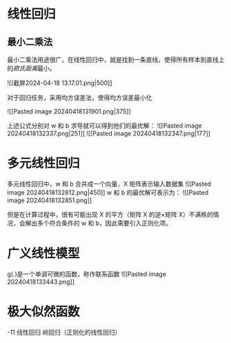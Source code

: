 # 线性回归
## 最小二乘法
最小二乘法用途很广，在线性回归中，就是找到一条直线，使得所有样本到直线上的*欧氏距离*最小。

![[截屏2024-04-18 13.17.01.png|500]]

对于回归任务，采用均方误差法，使得均方误差最小化

![[Pasted image 20240418131901.png|375]]

上述公式分别对 w 和 b 求导就可以得到他们的最优解：
![[Pasted image 20240418132337.png|251]]
![[Pasted image 20240418132347.png|177]]
# 多元线性回归

多元线性回归中，w 和 b 合并成一个向量，X 矩阵表示输入数据集
![[Pasted image 20240418132812.png|450]]
w 和 b 的最优解可表示为：
![[Pasted image 20240418132851.png]]

但是在计算过程中，很有可能出现 X 的平方（矩阵 X 的逆×矩阵 X）不满秩的情况，会解出多个符合条件的 w 和 b，因此需要引入正则化项。
# 广义线性模型
g(.)是一个单调可微的函数，称作联系函数
![[Pasted image 20240418133443.png]]


# 极大似然函数

-11
线性回归
岭回归（正则化的线性回归）

